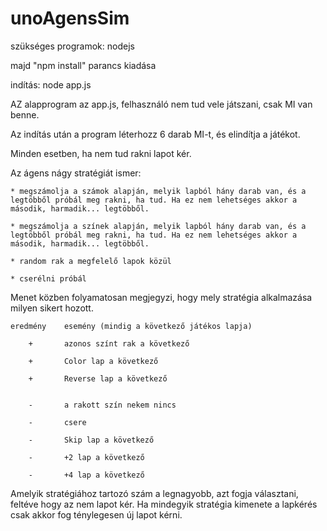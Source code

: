 unoAgensSim
===========


szükséges programok: nodejs

majd "npm install" parancs kiadása

indítás: node app.js

AZ alapprogram az app.js, felhasználó nem tud vele játszani, csak MI van benne.

Az indítás után a program léterhozz 6 darab MI-t, és elindítja a játékot.

Minden esetben, ha nem tud rakni lapot kér.

Az ágens nágy stratégiát ismer:

	* megszámolja a számok alapján, melyik lapból hány darab van, és a legtöbből próbál meg rakni, ha tud. Ha ez nem lehetséges akkor a második, harmadik... legtöbből. 

	* megszámolja a színek alapján, melyik lapból hány darab van, és a legtöbből próbál meg rakni, ha tud. Ha ez nem lehetséges akkor a második, harmadik... legtöbből. 

	* random rak a megfelelő lapok közül 

	* cserélni próbál

Menet közben folyamatosan megjegyzi, hogy mely stratégia alkalmazása milyen sikert hozott.

	eredmény	esemény (mindig a következő játékos lapja)

		+		azonos színt rak a következő

		+ 		Color lap a következő

		+ 		Reverse lap a következő


		-		a rakott szín nekem nincs

		-		csere

		- 		Skip lap a következő

		- 		+2 lap a következő

		- 		+4 lap a következő


Amelyik stratégiához tartozó szám  a legnagyobb, azt fogja választani, feltéve hogy az nem lapot kér. Ha mindegyik stratégia kimenete a lapkérés csak akkor fog ténylegesen új lapot kérni.









